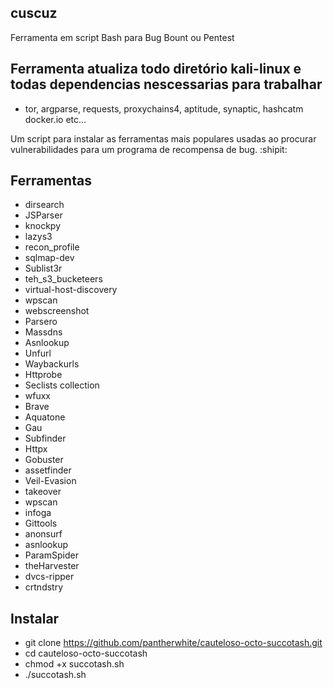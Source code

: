 ## **cuscuz**
Ferramenta em script Bash para Bug Bount ou Pentest


## Ferramenta atualiza todo diretório kali-linux e todas dependencias nescessarias para trabalhar
   - tor, argparse, requests, proxychains4, aptitude, synaptic, hashcatm docker.io etc...

Um script para instalar as ferramentas mais populares usadas ao procurar vulnerabilidades para um programa de recompensa de bug. :shipit:


## **Ferramentas**


- dirsearch
- JSParser
- knockpy
- lazys3
- recon_profile
- sqlmap-dev
- Sublist3r
- teh_s3_bucketeers
- virtual-host-discovery
- wpscan
- webscreenshot
- Parsero
- Massdns
- Asnlookup
- Unfurl
- Waybackurls
- Httprobe
- Seclists collection
- wfuxx
- Brave
- Aquatone
- Gau
- Subfinder
- Httpx
- Gobuster
- assetfinder
- Veil-Evasion
- takeover
- wpscan
- infoga
- Gittools
- anonsurf
- asnlookup
- ParamSpider
- theHarvester
- dvcs-ripper
- crtndstry


## **Instalar**
- git clone https://github.com/pantherwhite/cauteloso-octo-succotash.git
- cd cauteloso-octo-succotash
- chmod +x succotash.sh
- ./succotash.sh
